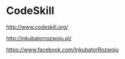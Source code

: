 # CodeSkill
http://www.codeskill.org/

http://inkubatorrozwoju.pl/

https://www.facebook.com/InkubatorRozwoju

